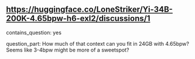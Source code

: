 ## https://huggingface.co/LoneStriker/Yi-34B-200K-4.65bpw-h6-exl2/discussions/1

contains_question: yes

question_part: How much of that context can you fit in 24GB with 4.65bpw?
Seems like 3-4bpw might be more of a sweetspot?